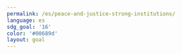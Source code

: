 ```yaml
---
permalink: /es/peace-and-justice-strong-institutions/
language: es
sdg_goal: '16'
color: '#00689d'
layout: goal
---
```


